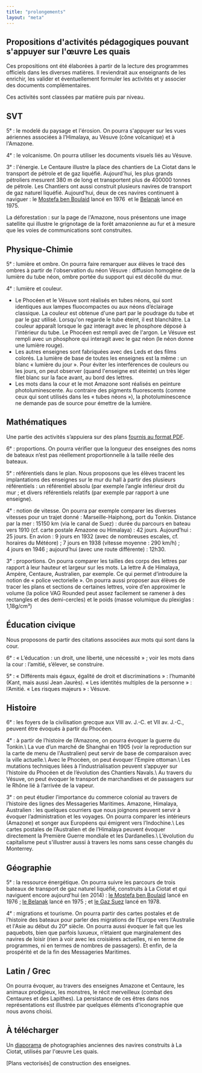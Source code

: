 ```yaml
---
title: "prolongements"
layout: "meta"
---
```


Propositions d'activités pédagogiques pouvant s'appuyer sur l'œuvre Les quais
-------------------------------------------------------------------------------

Ces propositions ont été élaborées à partir de la lecture des programmes officiels dans les diverses matières. Il reviendrait aux enseignants de les enrichir, les valider et éventuellement formuler les activités et y associer des documents complémentaires.

Ces activités sont classées par matière puis par niveau.

SVT
-------

5ᵉ&nbsp;: le modelé du paysage et l'érosion. On pourra s'appuyer sur les vues aériennes associées à l'Himalaya, au Vésuve (cône volcanique) et à l'Amazone.

4ᵉ&nbsp;: le volcanisme. On pourra utiliser les documents visuels liés au Vésuve.

3ᵉ&nbsp;: l'énergie. Le Centaure illustre la place des chantiers de La Ciotat dans le transport de pétrole et de gaz liquéfié. Aujourd'hui, les plus grands pétroliers mesurent 380&nbsp;m de long et transportent plus de 400000 tonnes de pétrole. Les Chantiers ont aussi construit plusieurs navires de transport de gaz naturel liquéfié. Aujourd'hui, deux de ces navires continuent à naviguer&nbsp;: le [Mostefa ben Boulaid](http://www.marinetraffic.com/fr/ais/details/ships/605076050/vessel:MOSTEFA_BEN_BOULAID) lancé en 1976&nbsp; et le [Belanak](http://www.marinetraffic.com/fr/ais/details/ships/508040000/vessel:BELANAK) lancé en 1975.

La déforestation&nbsp;: sur la page de l'Amazone, nous présentons une image satellite qui illustre le grignotage de la forêt amazonienne au fur et à mesure que les voies de communications sont construites.

Physique-Chimie
-----------------

5ᵉ&nbsp;: lumière et ombre. On pourra faire remarquer aux élèves le tracé des ombres à partir de l'observation du néon Vésuve&nbsp;: diffusion homogène de la lumière du tube néon, ombre portée du support qui est décollé du mur.

4ᵉ&nbsp;: lumière et couleur.

- Le Phocéen et le Vésuve sont réalisés en tubes néons, qui sont identiques aux lampes fluocompactes ou aux néons d’éclairage classique. La couleur est obtenue d'une part par le poudrage du tube et par le gaz utilisé. Lorsqu'on regarde le tube éteint, il est blanchâtre. La couleur apparaît lorsque le gaz interagit avec le phosphore déposé à l'intérieur du tube. Le Phocéen est rempli avec de l'argon. Le Vésuve est rempli avec un phosphore qui interagit avec le gaz néon (le néon donne une lumière rouge).
- Les autres enseignes sont fabriquées avec des Leds et des films colorés. La lumière de base de toutes les enseignes est la même&nbsp;: un blanc «&nbsp;lumière du jour&nbsp;». Pour éviter les interférences de couleurs ou les jours, on peut observer (quand l'enseigne est éteinte) un très léger filet blanc sur la face avant, au bord des lettres.
- Les mots dans la cour et le mot Amazone sont réalisés en peinture photoluminescente. Au contraire des pigments fluorescents (comme ceux qui sont utilisés dans les «&nbsp;tubes néons&nbsp;»), la photoluminescence ne demande pas de source pour émettre de la lumière.


Mathématiques
---------------

Une partie des activités s’appuiera sur des plans [fournis au format PDF](#tlcharger).

6ᵉ&nbsp;: proportions. On pourra vérifier que la longueur des enseignes des noms de bateaux n’est pas réellement proportionnelle à la taille réelle des bateaux.

5ᵉ&nbsp;: référentiels dans le plan. Nous proposons que les élèves tracent les implantations des enseignes sur le mur du hall à partir des plusieurs référentiels&nbsp;: un référentiel absolu (par exemple l’angle inférieur droit du mur&nbsp;; et divers référentiels relatifs (par exemple par rapport à une enseigne).

4ᵉ&nbsp;: notion de vitesse. On pourra par exemple comparer les diverses vitesses pour un trajet donné&nbsp;: Marseille-Haiphong, port du Tonkin. Distance par la mer&nbsp;: 15150&nbsp;km (via le canal de Suez)&nbsp;: durée du parcours en bateau vers 1910 (cf. carte postale Amazone ou Himalaya)&nbsp;: 42 jours. Aujourd’hui&nbsp;: 25 jours.
En avion&nbsp;: 9 jours en 1932 (avec de nombreuses escales, cf. horaires du Météore)&nbsp;; 7 jours en 1938 (vitesse moyenne&nbsp;: 290&nbsp;km/h)&nbsp;; 4&nbsp;jours en 1946&nbsp;; aujourd’hui (avec une route différente)&nbsp;: 12h30.

3ᵉ&nbsp;: proportions. On pourra comparer les tailles des corps des lettres par rapport à leur hauteur et largeur sur les mots. La lettre A de Himalaya, Ampère, Centaure, Australien, par exemple. Ce qui permet d’introduire la notion de «&nbsp;police vectorielle&nbsp;».
On pourra aussi proposer aux élèves de tracer les plans et sections de certaines lettres, voire d’en approximer le volume (la police VAG Rounded peut assez facilement se ramener à des rectangles et des demi-cercles) et le poids (masse volumique du plexiglas&nbsp;: 1,18g/cm³)

Éducation civique
--------------------

Nous proposons de partir des citations associées aux mots qui sont dans la cour.

6ᵉ&nbsp;: «&nbsp;L’éducation&nbsp;: un droit, une liberté, une nécessité&nbsp;»&nbsp;; voir les mots dans la cour&nbsp;: l’amitié, s’élever, se construire.

5ᵉ&nbsp;: «&nbsp;Différents mais égaux, égalité de droit et discriminations&nbsp;»&nbsp;: l’humanité (Kant, mais aussi Jean Jaurès). «&nbsp;Les identités multiples de la personne&nbsp;»&nbsp;: l’Amitié. «&nbsp;Les risques majeurs&nbsp;»&nbsp;: Vésuve.

Histoire
------------

6ᵉ&nbsp;: les foyers de la civilisation grecque aux VIII av. J.-C. et VII av. J.-C., peuvent être évoqués à partir du Phocéen.

4ᵉ&nbsp;: à partir de l’histoire de l’Amazone, on pourra évoquer la guerre du Tonkin.\\
La vue d’un marché de Shanghai en 1905 (voir la reproduction sur la carte de menu de l'Australien) peut servir de base de comparaison avec la ville actuelle.\\
Avec le Phocéen, on peut évoquer l’Empire ottoman.\\
Les mutations techniques liées à l’industrialisation peuvent s’appuyer sur l’histoire du Phocéen et de l’évolution des Chantiers Navals.\\
Au travers du Vésuve, on peut évoquer le transport de marchandises et de passagers sur le Rhône lié à l’arrivée de la vapeur.

3ᵉ&nbsp;: on peut étudier l’importance du commerce colonial au travers de l’histoire des lignes des Messageries Maritimes. Amazone, Himalaya, Australien&nbsp;: les quelques courriers que nous joignons peuvent servir à évoquer l’administration et les voyages. On pourra comparer les intérieurs (Amazone) et songer aux Européens qui émigrent vers l’Indochine.\\
Les cartes postales de l’Australien et de l’Himalaya peuvent évoquer directement la Première Guerre mondiale et les Dardanelles.\\
L’évolution du capitalisme peut s’illustrer aussi à travers les noms sans cesse changés du Monterrey.

Géographie
-------------

5ᵉ&nbsp;: la ressource énergétique. On pourra suivre les parcours de trois bateaux de transport de gaz naturel liquéfié, construits à La Ciotat et qui naviguent encore aujourd'hui (en 2014)&nbsp;: [le Mostefa ben Boulaid](http://www.marinetraffic.com/fr/ais/details/ships/605076050/vessel:MOSTEFA_BEN_BOULAID) lancé en 1976&nbsp;; [le Belanak](http://www.marinetraffic.com/fr/ais/details/ships/508040000/vessel:BELANAK) lancé en 1975&nbsp;; et [le Gaz Suez](http://www.marinetraffic.com/fr/ais/details/ships/353220000/vessel:GAS_SUEZ) lancé en 1978.

4ᵉ&nbsp;: migrations et tourisme. On pourra partir des cartes postales et de l’histoire des bateaux pour parler des migrations de l'Europe vers l'Australie et l'Asie au début du 20ᵉ siècle. On pourra aussi évoquer le fait que les paquebots, bien que parfois luxueux, n’étaient que marginalement des navires de loisir (rien à voir avec les croisières actuelles, ni en terme de programmes, ni en termes de nombres de passagers). Et enfin, de la prospérité et de la fin des Messageries Maritimes.

Latin / Grec
---------------

On pourra évoquer, au travers des enseignes Amazone et Centaure, les animaux prodigieux, les monstres, le récit merveilleux (combat des Centaures et des Lapithes). La persistance de ces êtres dans nos représentations est illustrée par quelques éléments d’iconographie que nous avons choisi.

À télécharger
------------------
Un [diaporama](/images/prolongements/diaporama.pdf) de photographies anciennes des navires construits à La Ciotat, utilisés par l'œuvre Les quais.

[Plans vectorisés] de construction des enseignes.
